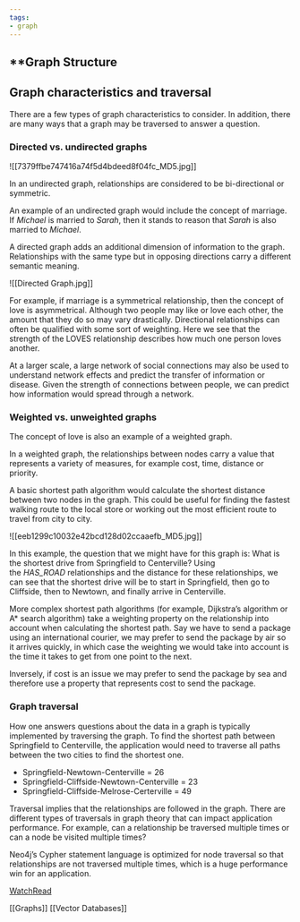 ```yaml
---
tags:
- graph
---
```


## **Graph Structure

## Graph characteristics and traversal

There are a few types of graph characteristics to consider. In addition, there are many ways that a graph may be traversed to answer a question.

### Directed vs. undirected graphs

![[7379ffbe747416a74f5d4bdeed8f04fc_MD5.jpg]]

In an undirected graph, relationships are considered to be bi-directional or symmetric.

An example of an undirected graph would include the concept of marriage. If _Michael_ is married to _Sarah_, then it stands to reason that _Sarah_ is also married to _Michael_.

A directed graph adds an additional dimension of information to the graph. Relationships with the same type but in opposing directions carry a different semantic meaning.

![[Directed Graph.jpg]]

For example, if marriage is a symmetrical relationship, then the concept of love is asymmetrical. Although two people may like or love each other, the amount that they do so may vary drastically. Directional relationships can often be qualified with some sort of weighting. Here we see that the strength of the LOVES relationship describes how much one person loves another.

At a larger scale, a large network of social connections may also be used to understand network effects and predict the transfer of information or disease. Given the strength of connections between people, we can predict how information would spread through a network.

### Weighted vs. unweighted graphs

The concept of love is also an example of a weighted graph.

In a weighted graph, the relationships between nodes carry a value that represents a variety of measures, for example cost, time, distance or priority.

A basic shortest path algorithm would calculate the shortest distance between two nodes in the graph. This could be useful for finding the fastest walking route to the local store or working out the most efficient route to travel from city to city.

![[eeb1299c10032e42bcd128d02ccaaefb_MD5.jpg]]

In this example, the question that we might have for this graph is: What is the shortest drive from Springfield to Centerville? Using the _HAS_ROAD_ relationships and the distance for these relationships, we can see that the shortest drive will be to start in Springfield, then go to Cliffside, then to Newtown, and finally arrive in Centerville.

More complex shortest path algorithms (for example, Dijkstra’s algorithm or A* search algorithm) take a weighting property on the relationship into account when calculating the shortest path. Say we have to send a package using an international courier, we may prefer to send the package by air so it arrives quickly, in which case the weighting we would take into account is the time it takes to get from one point to the next.

Inversely, if cost is an issue we may prefer to send the package by sea and therefore use a property that represents cost to send the package.

### Graph traversal

How one answers questions about the data in a graph is typically implemented by traversing the graph. To find the shortest path between Springfield to Centerville, the application would need to traverse all paths between the two cities to find the shortest one.

- Springfield-Newtown-Centerville = 26
- Springfield-Cliffside-Newtown-Centerville = 23
- Springfield-Cliffside-Melrose-Certerville = 49

Traversal implies that the relationships are followed in the graph. There are different types of traversals in graph theory that can impact application performance. For example, can a relationship be traversed multiple times or can a node be visited multiple times?

Neo4j’s Cypher statement language is optimized for node traversal so that relationships are not traversed multiple times, which is a huge performance win for an application.

[Watch](https://graphacademy.neo4j.com/courses/neo4j-fundamentals/1-graph-thinking/3-graph-structure/#video)[Read](https://graphacademy.neo4j.com/courses/neo4j-fundamentals/1-graph-thinking/3-graph-structure/#transcript)

[[Graphs]]     [[Vector Databases]]